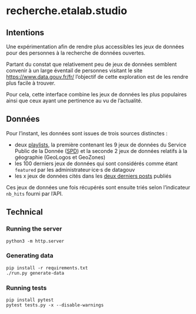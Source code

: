 # recherche.etalab.studio 

## Intentions

Une expérimentation afin de rendre plus accessibles les jeux de données pour des personnes à la recherche de données ouvertes.

Partant du constat que relativement peu de jeux de données semblent convenir à un large éventail de personnes visitant le site https://www.data.gouv.fr/fr/ l’objectif de cette exploration est de les rendre plus facile à trouver.

Pour cela, cette interface combine les jeux de données les plus populaires ainsi que ceux ayant une pertinence au vu de l’actualité.


## Données

Pour l’instant, les données sont issues de trois sources distinctes :

* deux [playlists](https://playlists.etalab.studio/), la première contenant les 9 jeux de données du Service Public de la Donnée ([SPD](https://www.data.gouv.fr/fr/search/?badge=spd)) et la seconde 2 jeux de données relatifs à la géographie (GeoLogos et GeoZones)
* les 100 derniers jeux de données qui sont considérés comme étant `featured` par les administrateur·ice·s de datagouv
* les x jeux de données cités dans les [deux derniers posts](https://www.data.gouv.fr/fr/posts/) publiés

Ces jeux de données une fois récupérés sont ensuite triés selon l’indicateur `nb_hits` fourni par l’API.


## Technical

### Running the server

    python3 -m http.server


### Generating data

    pip install -r requirements.txt
    ./run.py generate-data


### Running tests

    pip install pytest
    pytest tests.py -x --disable-warnings
